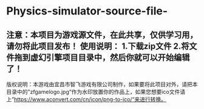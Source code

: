 # Physics-simulator-source-file-
注意：本项目为游戏源文件，在此共享，仅供学习用，请勿将此项目发布！
使用说明：
1.下载zip文件
2.将文件拖到虚幻引擎项目目录中，然后你就可以开始编辑了！
-----------------------------------------------------
版权说明：本游戏由宜昌市智飞游戏有限公司制作，如果要将此项目对外，请把本目录中的"zfgamelogo.jpg“作为水印放置你的作品上，如果您想要ico文件请
上”https://www.aconvert.com/cn/icon/png-to-ico/“来进行转换。
